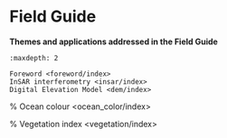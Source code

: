 # Field Guide

**Themes and applications addressed in the Field Guide**

```{toctree}
:maxdepth: 2

Foreword <foreword/index>
InSAR interferometry <insar/index>
Digital Elevation Model <dem/index>
```

% Ocean colour <ocean_color/index>

% Vegetation index <vegetation/index>
